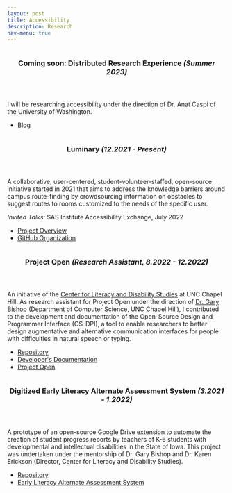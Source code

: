 ```yaml
---
layout: post
title: Accessibility
description: Research
nav-menu: true
---
```


<!-- Main -->
<div id="main">

<!-- One -->
<section id="one" class="spotlights">
	<section>
		<a href="generic.html" class="image">
			<img src="{% link assets/images/pic09.jpg %}" alt="" data-position="center center" />
		</a>
		<div class="content">
			<div class="inner">
				<header class="major">
					<h3>Coming soon: Distributed Research Experience <i>(Summer 2023)</i></h3>
				</header>
				<p>I will be researching accessibility under the direction of Dr. Anat Caspi of the University of Washington.</p>
				<ul class="actions">
					<li><a href="https://christineiym.github.io/dreu-site/" class="button">Blog</a></li>
				</ul>
			</div>
		</div>
	</section>
	<section>
		<a href="generic.html" class="image">
			<img src="{% link assets/images/accessibility_luminary.png %}" alt="" data-position="top center" />
		</a>
		<div class="content">
			<div class="inner">
				<header class="major">
					<h3>Luminary <i>(12.2021 - Present)</i></h3>
				</header>
				<p> A collaborative, user-centered, student-volunteer-staffed, open-source initiative started in 2021 that aims to address the knowledge barriers around campus route-finding by crowdsourcing information on obstacles to suggest routes to rooms customized to the needs of the specific user.</p>
                <p><i>Invited Talks:</i> SAS Institute Accessibility Exchange, July 2022</p>
				<ul class="actions">
                    <li><a href="https://docs.google.com/presentation/d/1D7z0PFlWrLBKqIl4NDVLWi8eKbG7dHSm/edit?usp=sharing&ouid=105001790425137081021&rtpof=true&sd=true" class="button">Project Overview</a></li>
					<li><a href="https://github.com/polaris-maps" class="button">GitHub Organization</a></li>
				</ul>
			</div>
		</div>
	</section>
	<section>
		<a href="generic.html" class="image">
			<img src="{% link assets/images/accessibility_project_open.png %}" alt="" data-position="25% 25%" />
		</a>
		<div class="content">
			<div class="inner">
				<header class="major">
					<h3>Project Open <i>(Research Assistant, 8.2022 - 12.2022)</i></h3>
				</header>
                <p>An initiative of the <a href="https://www.med.unc.edu/healthsciences/clds">Center for Literacy and Disability Studies</a> at UNC Chapel Hill. As research assistant for Project Open under the direction of <a href="https://www.cs.unc.edu/~gb/">Dr. Gary Bishop</a> (Department of Computer Science, UNC Chapel Hill), I contributed to the development and documentation of the Open-Source Design and Programmer Interface (OS-DPI), a tool to enable researchers to better design augmentative and alternative communication interfaces for people with difficulties in natural speech or typing.</p>
				<ul class="actions">
					<li><a href="https://github.com/gbishop/OS-DPI" class="button">Repository</a></li>
                    <li><a href="https://github.com/christineiym/OS-DPI/wiki/OS-DPI-Developer-Documentation" class="button">Developer's Documentation</a></li>
                    <li><a href="https://project-openaac.com/" class="button">Project Open</a></li>
				</ul>
			</div>
		</div>
	</section>
    <section>
		<a href="generic.html" class="image">
			<img src="{% link assets/images/accessibility_elaa.png %}" alt="" data-position="25% 25%" />
		</a>
		<div class="content">
			<div class="inner">
				<header class="major">
					<h3>Digitized Early Literacy Alternate Assessment System <i>(3.2021 - 1.2022)</i></h3>
				</header>
				<p>A prototype of an open-source Google Drive extension to automate the creation of student progress reports by teachers of K-6 students with developmental and intellectual disabilities in the State of Iowa. This project was undertaken under the mentorship of Dr. Gary Bishop and Dr. Karen Erickson (Director, Center for Literacy and Disability Studies).</p>
				<ul class="actions">
					<li><a href="https://github.com/christineiym/digitizing-elaa" class="button">Repository</a></li>
                    <li><a href="https://educateiowa.gov/sites/default/files/documents/Dynamic%20Learning%20Maps%20%28DLM%29%20Aligned%20K-6%20Early%20Literacy%20Alternate%20Assessment%20Iowa%20Manual.pdf" class="button">Early Literacy Alternate Assessment System</a></li>
				</ul>
			</div>
		</div>
	</section>
</section>

</div>
